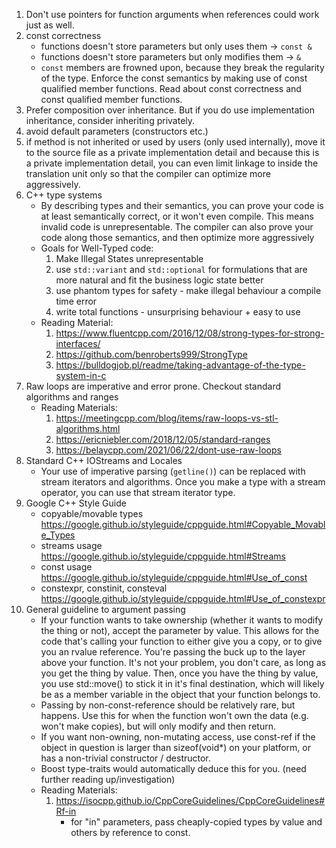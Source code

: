 1. Don't use pointers for function arguments when references could work just as well.
2. const correctness
   - functions doesn't store parameters but only uses them -> `const &`
   - functions doesn't store parameters but only modifies them -> `&`
   - `const` members are frowned upon, because they break the regularity of the type. Enforce the const semantics by making use of const qualified member functions. Read about const correctness and const qualified member functions.
3. Prefer composition over inheritance. But if you do use implementation inheritance, consider inheriting privately.
4. avoid default parameters (constructors etc.)
5. if method is not inherited or used by users (only used internally), move it to the source file as a private implementation detail and because this is a private implementation detail, you can even limit linkage to inside the translation unit only so that the compiler can optimize more aggressively.
6. C++ type systems
   - By describing types and their semantics, you can prove your code is at least semantically correct, or it won't even compile. This means invalid code is unrepresentable. The compiler can also prove your code along those semantics, and then optimize more aggressively
   - Goals for Well-Typed code:
        1. Make Illegal States unrepresentable
        2. use `std::variant` and `std::optional` for formulations that are more natural and fit the business logic state better
        3. use phantom types for safety - make illegal behaviour a compile time error
        4. write total functions - unsurprising behaviour + easy to use
   - Reading Material:
        1. https://www.fluentcpp.com/2016/12/08/strong-types-for-strong-interfaces/
        2. https://github.com/benroberts999/StrongType
        3. https://bulldogjob.pl/readme/taking-advantage-of-the-type-system-in-c
7. Raw loops are imperative and error prone. Checkout standard algorithms and ranges
   - Reading Materials:
        1. https://meetingcpp.com/blog/items/raw-loops-vs-stl-algorithms.html
        2. https://ericniebler.com/2018/12/05/standard-ranges
        3. https://belaycpp.com/2021/06/22/dont-use-raw-loops
9. Standard C++ IOStreams and Locales
    - Your use of imperative parsing (`getline()`) can be replaced with stream iterators and algorithms. Once you make a type with a stream operator, you can use that stream iterator type.  
10. Google C++ Style Guide
    - copyable/movable types https://google.github.io/styleguide/cppguide.html#Copyable_Movable_Types
    - streams usage https://google.github.io/styleguide/cppguide.html#Streams
    - const usage https://google.github.io/styleguide/cppguide.html#Use_of_const
    - constexpr, constinit, consteval https://google.github.io/styleguide/cppguide.html#Use_of_constexpr
11. General guideline to argument passing 
     - If your function wants to take ownership (whether it wants to modify the thing or not), accept the parameter by value. This allows for the code that's calling your function to either give you a copy, or to give you an rvalue reference. You're passing the buck up to the layer above your function. It's not your problem, you don't care, as long as you get the thing by value. Then, once you have the thing by value, you use std::move() to stick it in it's final destination, which will likely be as a member variable in the object that your function belongs to.
     - Passing by non-const-reference should be relatively rare, but happens. Use this for when the function won't own the data (e.g. won't make copies), but will only modify and then return.
     - If you want non-owning, non-mutating access, use const-ref if the object in question is larger than sizeof(void*) on your platform, or has a non-trivial constructor / destructor.
     - Boost type-traits would automatically deduce this for you. (need further reading up/investigation)
     - Reading Materials:
        1. https://isocpp.github.io/CppCoreGuidelines/CppCoreGuidelines#Rf-in
            - for "in" parameters, pass cheaply-copied types by value and others by reference to const.
